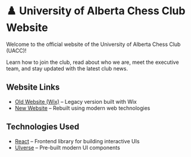 # ♟️ University of Alberta Chess Club Website 

Welcome to the official website of the University of Alberta Chess Club (UACC)!

Learn how to join the club, read about who we are, meet the executive team, and stay updated with the latest club news.

## Website Links

- [Old Website (Wix)](https://ualbertachessclub.wixsite.com/uacc) – Legacy version built with Wix  
- [New Website](https://www.universityofalbertachess.club/) – Rebuilt using modern web technologies

## Technologies Used

- [React](https://react.dev/) – Frontend library for building interactive UIs  
- [UIverse](https://uiverse.io/) – Pre-built modern UI components
